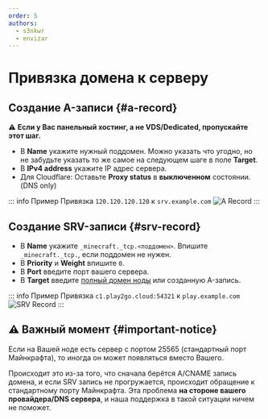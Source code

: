 ```yaml
---
order: 5
authors:
  - s3nkwr
  - envizar
---
```


# Привязка домена к серверу

## Создание A-записи {#a-record}

:warning: **Если у Вас панельный хостинг, а не VDS/Dedicated, пропускайте этот шаг.**

- В **Name** укажите нужный поддомен. Можно указать что угодно, но не забудьте указать то же самое на следующем шаге в поле **Target**.
- В **IPv4 address** укажите IP адрес сервера.
- Для Cloudflare: Оставьте **Proxy status** в **выключенном** состоянии. (DNS only)

::: info Пример
Привязка `120.120.120.120` к `srv.example.com`
![A Record](/minecraft/domain/a-record.png)
:::

## Создание SRV-записи {#srv-record}

- В **Name** укажите `_minecraft._tcp.<поддомен>`. Впишите `_minecraft._tcp.`, если поддомен не нужен.
- В **Priority** и **Weight** впишите `0`.
- В **Port** введите порт вашего сервера.
- В **Target** введите [полный домен ноды](/host/nodes) или созданную A-запись.

::: info Пример
Привязка `c1.play2go.cloud:54321` к `play.example.com`
![SRV Record](/minecraft/domain/srv-record.png)
:::

## :warning: Важный момент {#important-notice}

Если на Вашей ноде есть сервер с портом 25565 (стандартный порт Майнкрафта),
то иногда он может появляться вместо Вашего.

Происходит это из-за того, что сначала берётся A/CNAME запись домена,
и если SRV запись не прогружается, происходит обращение к стандартному
порту Майнкрафта. Эта проблема **на стороне вашего провайдера/DNS сервера**,
и наша поддержка в такой ситуации ничем не поможет.
